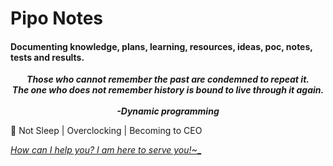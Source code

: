  # Pipo Notes 
#### Documenting knowledge, plans, learning, resources, ideas, poc, notes, tests and results.

<center>
 
**_Those who cannot remember the past are condemned to repeat it._**
<br>
**_The one who does not remember history is bound to live through it again._**
<br>
<br>
**_-Dynamic programming_** 

</center>

:rocket: Not Sleep | Overclocking | Becoming to CEO


<ins>  _*How can I help you? I am here to serve you!~*__ </ins>
